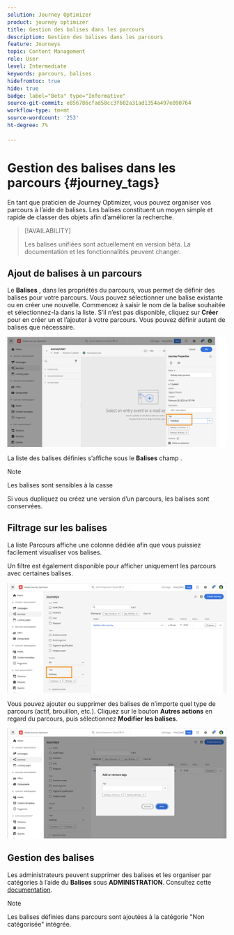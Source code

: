 ```yaml
---
solution: Journey Optimizer
product: journey optimizer
title: Gestion des balises dans les parcours
description: Gestion des balises dans les parcours
feature: Journeys
topic: Content Management
role: User
level: Intermediate
keywords: parcours, balises
hidefromtoc: true
hide: true
badge: label="Beta" type="Informative"
source-git-commit: e856786cfad58cc3f602a31ad1354a497e090764
workflow-type: tm+mt
source-wordcount: '253'
ht-degree: 7%

---
```


# Gestion des balises dans les parcours {#journey_tags}

En tant que praticien de Journey Optimizer, vous pouvez organiser vos parcours à l’aide de balises. Les balises constituent un moyen simple et rapide de classer des objets afin d’améliorer la recherche.

>[!AVAILABILITY]
>
> Les balises unifiées sont actuellement en version bêta. La documentation et les fonctionnalités peuvent changer.

## Ajout de balises à un parcours

Le **Balises** , dans les propriétés du parcours, vous permet de définir des balises pour votre parcours. Vous pouvez sélectionner une balise existante ou en créer une nouvelle. Commencez à saisir le nom de la balise souhaitée et sélectionnez-la dans la liste. S’il n’est pas disponible, cliquez sur **Créer** pour en créer un et l’ajouter à votre parcours. Vous pouvez définir autant de balises que nécessaire.

![](assets/tags1.png)

La liste des balises définies s’affiche sous le **Balises** champ .

>[!NOTE]
>
> Les balises sont sensibles à la casse
> 
> Si vous dupliquez ou créez une version d’un parcours, les balises sont conservées.

## Filtrage sur les balises

La liste Parcours affiche une colonne dédiée afin que vous puissiez facilement visualiser vos balises.

Un filtre est également disponible pour afficher uniquement les parcours avec certaines balises.

![](assets/tags2.png)

Vous pouvez ajouter ou supprimer des balises de n’importe quel type de parcours (actif, brouillon, etc.). Cliquez sur le bouton **Autres actions** en regard du parcours, puis sélectionnez **Modifier les balises**.

![](assets/tags3.png)

## Gestion des balises

Les administrateurs peuvent supprimer des balises et les organiser par catégories à l’aide du **Balises** sous **ADMINISTRATION**. Consultez cette [documentation](https://experienceleague.adobe.com/docs/experience-platform/administrative-tags/overview.html).

>[!NOTE]
>
> Les balises définies dans parcours sont ajoutées à la catégorie &quot;Non catégorisée&quot; intégrée.
